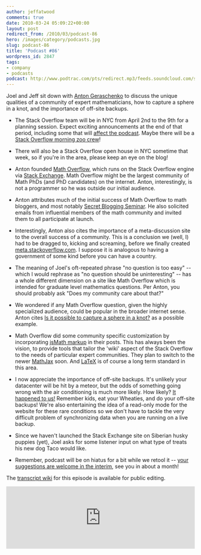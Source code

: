 ```yaml
---
author: jeffatwood
comments: true
date: 2010-03-24 05:09:22+00:00
layout: post
redirect_from: /2010/03/podcast-86
hero: /images/category/podcasts.jpg
slug: podcast-86
title: 'Podcast #86'
wordpress_id: 2847
tags:
- company
- podcasts
podcast: http://www.podtrac.com/pts/redirect.mp3/feeds.soundcloud.com/stream/14105831-stack-exchange-stack-exchange-podcast-episode.mp3
---
```


Joel and Jeff sit down with [Anton Geraschenko](http://mathoverflow.net/users/1/anton-geraschenko) to discuss the unique qualities of a community of expert mathematicians, how to capture a sphere in a knot, and the importance of off-site backups.



	
  * The Stack Overflow team will be in NYC from April 2nd to the 9th for a planning session. Expect exciting announcements at the end of that period, including some that will [affect the podcast](http://blog.stackoverflow.com/2010/03/podcast-future/). Maybe there will be a [Stack Overflow morning zoo crew](http://s235.photobucket.com/albums/ee242/bshiloff/?action=view&current=DingoandtheBaby.flv)!

	
  * There will also be a Stack Overflow open house in NYC sometime that week, so if you're in the area, please keep an eye on the blog!

	
  * Anton founded [Math Overflow](http://mathoverflow.net/), which runs on the Stack Overflow engine via [Stack Exchange](http://stackexchange.com/). Math Overflow might be the largest community of Math PhDs (and PhD candidates) on the internet. Anton, interestingly, is not a programmer so he was outside our initial audience.

	
  * Anton attributes much of the initial success of Math Overflow to math bloggers, and most notably [Secret Blogging Seminar](http://sbseminar.wordpress.com/). He also solicited emails from influential members of the math community and invited them to all participate at launch.

	
  * Interestingly, Anton also cites the importance of a meta-discussion site to the overall success of a community. This is a conclusion we (well, I) had to be dragged to, kicking and screaming, before we finally created [meta.stackoverflow.com](http://meta.stackoverflow.com/). I suppose it is analogous to having a government of some kind before you can have a country.

	
  * The meaning of Joel's oft-repeated phrase "no question is too easy" -- which I would rephrase as "no question should be uninteresting" -- has a whole different dimension on a site like Math Overflow which is intended for graduate level mathematics questions. Per Anton, you should probably ask "Does my community care about that?"

	
  * We wondered if any Math Overflow question, given the highly specialized audience, could be popular in the broader internet sense. Anton cites [Is it possible to capture a sphere in a knot?](http://mathoverflow.net/questions/8091/is-it-possible-to-capture-a-sphere-in-a-knot) as a possible example.

	
  * Math Overflow did some community specific customization by incorporating [jsMath markup](http://www.math.union.edu/~dpvc/jsMath/) in their posts. This has always been the vision, to provide tools that tailor the 'wiki' aspect of the Stack Overflow to the needs of particular expert communities. They plan to switch to the newer [MathJax](http://www.mathjax.org/) soon. And [LaTeX](http://www.latex-project.org/) is of course a long term standard in this area.

	
  * I now appreciate the importance of off-site backups. It's unlikely your datacenter will be hit by a meteor, but the odds of something going wrong with the air conditioning is much more likely. How likely? [It happened to us!](http://blog.stackoverflow.com/2010/02/thermal-event-at-datacenter/) Remember kids, eat your Wheaties, and do your off-site backups! We're also entertaining the idea of a read-only mode for the website for these rare conditions so we don't have to tackle the very difficult problem of synchronizing data when you are running on a live backup.

	
  * Since we haven't launched the Stack Exchange site on Siberian husky puppies (yet), Joel asks for some listener input on what type of treats his new dog Taco would like.

	
  * Remember, podcast will be on hiatus for a bit while we retool it -- [your suggestions are welcome in the interim](http://blog.stackoverflow.com/2010/03/podcast-future/), see you in about a month!


The [transcript wiki](https://stackoverflow.fogbugz.com/default.asp?W29189) for this episode is available for public editing.

<iframe width="100%" height="166" scrolling="no" frameborder="no" src="https://w.soundcloud.com/player/?url=https%3A//api.soundcloud.com/tracks/14105831&amp;color=ff5500&amp;auto_play=false&amp;hide_related=false&amp;show_comments=true&amp;show_user=true&amp;show_reposts=false"></iframe>
